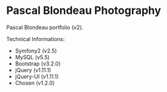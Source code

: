 Pascal Blondeau Photography
===========================

Pascal Blondeau portfolio (v2).

Technical Informations:
* Symfony2 (v2.5)
* MySQL (v5.5)
* Bootstrap (v3.2.0)
* jQuery (v1.11.1)
* jQuery-UI (v1.11.1)
* Chosen (v1.2.0)
